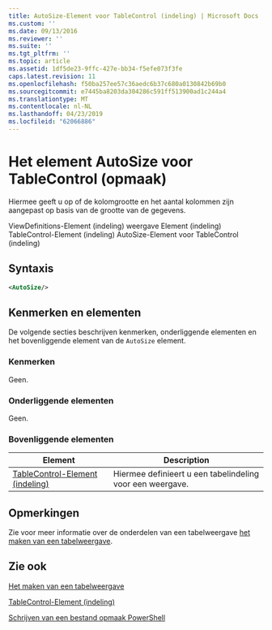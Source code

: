 ```yaml
---
title: AutoSize-Element voor TableControl (indeling) | Microsoft Docs
ms.custom: ''
ms.date: 09/13/2016
ms.reviewer: ''
ms.suite: ''
ms.tgt_pltfrm: ''
ms.topic: article
ms.assetid: 1df5de23-9ffc-427e-bb34-f5efe073f3fe
caps.latest.revision: 11
ms.openlocfilehash: f50ba257ee57c36aedc6b37c680a0130842b69b0
ms.sourcegitcommit: e7445ba8203da304286c591ff513900ad1c244a4
ms.translationtype: MT
ms.contentlocale: nl-NL
ms.lasthandoff: 04/23/2019
ms.locfileid: "62066886"
---
```

# <a name="autosize-element-for-tablecontrol-format"></a>Het element AutoSize voor TableControl (opmaak)

Hiermee geeft u op of de kolomgrootte en het aantal kolommen zijn aangepast op basis van de grootte van de gegevens.

ViewDefinitions-Element (indeling) weergave Element (indeling) TableControl-Element (indeling) AutoSize-Element voor TableControl (indeling)

## <a name="syntax"></a>Syntaxis

```xml
<AutoSize/>
```

## <a name="attributes-and-elements"></a>Kenmerken en elementen

De volgende secties beschrijven kenmerken, onderliggende elementen en het bovenliggende element van de `AutoSize` element.

### <a name="attributes"></a>Kenmerken

Geen.

### <a name="child-elements"></a>Onderliggende elementen

Geen.

### <a name="parent-elements"></a>Bovenliggende elementen

|Element|Description|
|-------------|-----------------|
|[TableControl-Element (indeling)](./tablecontrol-element-format.md)|Hiermee definieert u een tabelindeling voor een weergave.|

## <a name="remarks"></a>Opmerkingen

Zie voor meer informatie over de onderdelen van een tabelweergave [het maken van een tabelweergave](./creating-a-table-view.md).

## <a name="see-also"></a>Zie ook

[Het maken van een tabelweergave](./creating-a-table-view.md)

[TableControl-Element (indeling)](./tablecontrol-element-format.md)

[Schrijven van een bestand opmaak PowerShell](./writing-a-powershell-formatting-file.md)
